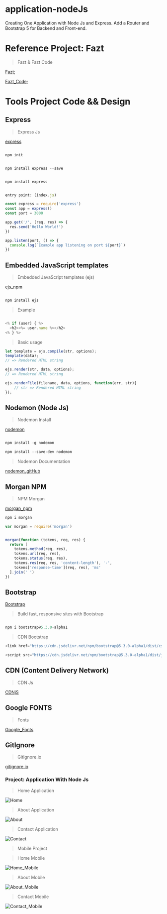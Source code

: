 # application-nodeJs

Creating One Application with Node Js and Express. Add a Router and Bootstrap 5 for Backend and Front-end.  

# Reference Project: Fazt

> Fazt & Fazt Code

[Fazt](https://www.youtube.com/@FaztTech);

[Fazt_Code](https://www.youtube.com/@FaztCode);

# Tools Project Code && Design

## Express

> Express Js

[express](https://expressjs.com/es/)

```javascript

npm init

```

```javascript

npm install express --save

```

```javascript

npm install express

```

```javascript

entry point: (index.js)

```

```javascript
const express = require('express')
const app = express()
const port = 3000

app.get('/', (req, res) => {
  res.send('Hello World!')
})

app.listen(port, () => {
  console.log(`Example app listening on port ${port}`)
})
```

## Embedded JavaScript templates

> Embedded JavaScript templates (ejs)

[ejs_npm](https://www.npmjs.com/package/ejs)

```javascript

npm install ejs

```

> Example

```javascript

<% if (user) { %>
  <h2><%= user.name %></h2>
<% } %>

```

> Basic usage

```javascript
let template = ejs.compile(str, options);
template(data);
// => Rendered HTML string

ejs.render(str, data, options);
// => Rendered HTML string

ejs.renderFile(filename, data, options, function(err, str){
    // str => Rendered HTML string
});

```

## Nodemon (Node Js)

> Nodemon Install

[nodemon](https://nodemon.io/)

```javascript

npm install -g nodemon

npm install --save-dev nodemon

```

> Nodemon Documentation

[nodemon_gitHub](https://github.com/remy/nodemon#nodemon)

## Morgan NPM

> NPM Morgan

[morgan_npm](https://www.npmjs.com/package/morgan)

```javascript
npm i morgan
```

```javascript
var morgan = require('morgan')
```

```javascript

morgan(function (tokens, req, res) {
  return [
    tokens.method(req, res),
    tokens.url(req, res),
    tokens.status(req, res),
    tokens.res(req, res, 'content-length'), '-',
    tokens['response-time'](req, res), 'ms'
  ].join(' ')
})

```

## Bootstrap

[Bootstrap](https://getbootstrap.com/)

> Build fast, responsive sites with Bootstrap

```javascript

npm i bootstrap@5.3.0-alpha1

```

> CDN Bootstrap

```javascript
<link href="https://cdn.jsdelivr.net/npm/bootstrap@5.3.0-alpha1/dist/css/bootstrap.min.css">

<script src="https://cdn.jsdelivr.net/npm/bootstrap@5.3.0-alpha1/dist/js/bootstrap.bundle.min.js" </script>

```

## CDN (Content Delivery Network)

> CDN Js

[CDNjS](https://cdnjs.com/)

## Google FONTS

> Fonts

[Google_Fonts](https://fonts.google.com/)

## GitIgnore

> GitIgnore.io

[gitignore.io](https://www.toptal.com/developers/gitignore/)

### Project: Application With Node Js

> Home Application

![Home](./src/img/deskHome.png)

> About Application

![About](./src/img/deskAbout.png)

> Contact Application

![Contact](./src/img/deskContact.png)

> Mobile Project

> Home Mobile

![Home_Mobile](./src/img/mobHome.png)

> About Mobile

![About_Mobile](./src/img/mobAbout.png)

> Contact Mobile

![Contact_Mobile](./src/img/mobContact.png)
